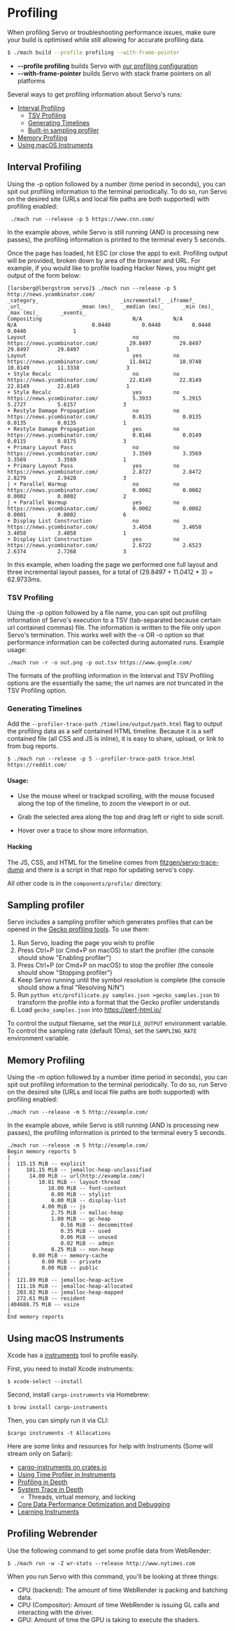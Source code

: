 <!-- TODO: needs copyediting -->

# Profiling

When profiling Servo or troubleshooting performance issues, make sure your build is optimised while still allowing for accurate profiling data.

```sh
$ ./mach build --profile profiling --with-frame-pointer
```

- **--profile profiling** builds Servo with [our profiling configuration](building-servo.md#build-profiles)
- **--with-frame-pointer** builds Servo with stack frame pointers on all platforms

Several ways to get profiling information about Servo's runs:
* [Interval Profiling](#interval-profiling)
  * [TSV Profiling](#tsv-profiling)
  * [Generating Timelines](#generating-timelines)
  * [Built-in sampling profiler](#sampling-profiler)
* [Memory Profiling](#memory-profiling)
* [Using macOS Instruments](#using-macos-instruments)

## Interval Profiling

Using the -p option followed by a number (time period in seconds), you can spit out profiling information to the terminal periodically.
To do so, run Servo on the desired site (URLs and local file paths are both supported) with profiling enabled:
```
 ./mach run --release -p 5 https://www.cnn.com/
```

In the example above, while Servo is still running (AND is processing new passes), the profiling information is printed to the terminal every 5 seconds.

Once the page has loaded, hit ESC (or close the app) to exit.
Profiling output will be provided, broken down by area of the browser and URL.
For example, if you would like to profile loading Hacker News, you might get output of the form below:
```
[larsberg@lbergstrom servo]$ ./mach run --release -p 5 http://news.ycombinator.com/
_category_                          _incremental?_ _iframe?_             _url_                  _mean (ms)_   _median (ms)_      _min (ms)_      _max (ms)_       _events_ 
Compositing                             N/A          N/A                  N/A                        0.0440          0.0440          0.0440          0.0440               1
Layout                                  no           no      https://news.ycombinator.com/          29.8497         29.8497         29.8497         29.8497               1
Layout                                  yes          no      https://news.ycombinator.com/          11.0412         10.9748         10.8149         11.3338               3
+ Style Recalc                          no           no      https://news.ycombinator.com/          22.8149         22.8149         22.8149         22.8149               1
+ Style Recalc                          yes          no      https://news.ycombinator.com/           5.3933          5.2915          5.2727          5.6157               3
+ Restyle Damage Propagation            no           no      https://news.ycombinator.com/           0.0135          0.0135          0.0135          0.0135               1
+ Restyle Damage Propagation            yes          no      https://news.ycombinator.com/           0.0146          0.0149          0.0115          0.0175               3
+ Primary Layout Pass                   no           no      https://news.ycombinator.com/           3.3569          3.3569          3.3569          3.3569               1
+ Primary Layout Pass                   yes          no      https://news.ycombinator.com/           2.8727          2.8472          2.8279          2.9428               3
| + Parallel Warmup                     no           no      https://news.ycombinator.com/           0.0002          0.0002          0.0002          0.0002               2
| + Parallel Warmup                     yes          no      https://news.ycombinator.com/           0.0002          0.0002          0.0001          0.0002               6
+ Display List Construction             no           no      https://news.ycombinator.com/           3.4058          3.4058          3.4058          3.4058               1
+ Display List Construction             yes          no      https://news.ycombinator.com/           2.6722          2.6523          2.6374          2.7268               3
```

In this example, when loading the page we performed one full layout and three incremental layout passes, for a total of (29.8497 + 11.0412 * 3) = 62.9733ms.

### TSV Profiling

Using the -p option followed by a file name, you can spit out profiling information of Servo's execution to a TSV (tab-separated because certain url contained commas) file.
The information is written to the file only upon Servo's termination.
This works well with the -x OR -o option so that performance information can be collected during automated runs.
Example usage:
```
./mach run -r -o out.png -p out.tsv https://www.google.com/
```
The formats of the profiling information in the Interval and TSV Profiling options are the essentially the same; the url names are not truncated in the TSV Profiling option.

### Generating Timelines

Add the `--profiler-trace-path /timeline/output/path.html` flag to output the profiling data as a self contained HTML timeline.
Because it is a self contained file (all CSS and JS is inline), it is easy to share, upload, or link to from bug reports.

    $ ./mach run --release -p 5 --profiler-trace-path trace.html https://reddit.com/

#### Usage:

* Use the mouse wheel or trackpad scrolling, with the mouse focused along the top of the timeline, to zoom the viewport in or out.

* Grab the selected area along the top and drag left or right to side scroll.

* Hover over a trace to show more information.

#### Hacking

The JS, CSS, and HTML for the timeline comes from [fitzgen/servo-trace-dump](https://github.com/fitzgen/servo-trace-dump/) and there is a script in that repo for updating servo's copy.

All other code is in the `components/profile/` directory.

## Sampling profiler

Servo includes a sampling profiler which generates profiles that can be opened in the [Gecko profiling tools](https://perf-html.io/).
To use them:

1. Run Servo, loading the page you wish to profile
2. Press Ctrl+P (or Cmd+P on macOS) to start the profiler (the console should show "Enabling profiler")
3. Press Ctrl+P (or Cmd+P on macOS) to stop the profiler (the console should show "Stopping profiler")
4. Keep Servo running until the symbol resolution is complete (the console should show a final "Resolving N/N")
5. Run `python etc/profilicate.py samples.json >gecko_samples.json` to transform the profile into a format that the Gecko profiler understands
6. Load `gecko_samples.json` into https://perf-html.io/

To control the output filename, set the `PROFILE_OUTPUT` environment variable.
To control the sampling rate (default 10ms), set the `SAMPLING_RATE` environment variable.

## Memory Profiling

Using the -m option followed by a number (time period in seconds), you can spit out profiling information to the terminal periodically.
To do so, run Servo on the desired site (URLs and local file paths are both supported) with profiling enabled:
```
./mach run --release -m 5 http://example.com/
```

In the example above, while Servo is still running (AND is processing new passes), the profiling information is printed to the terminal every 5 seconds.

```
./mach run --release -m 5 http://example.com/
Begin memory reports 5
|
|  115.15 MiB -- explicit
|     101.15 MiB -- jemalloc-heap-unclassified
|      14.00 MiB -- url(http://example.com/)
|         10.01 MiB -- layout-thread
|            10.00 MiB -- font-context
|             0.00 MiB -- stylist
|             0.00 MiB -- display-list
|          4.00 MiB -- js
|             2.75 MiB -- malloc-heap
|             1.00 MiB -- gc-heap
|                0.56 MiB -- decommitted
|                0.35 MiB -- used
|                0.06 MiB -- unused
|                0.02 MiB -- admin
|             0.25 MiB -- non-heap
|       0.00 MiB -- memory-cache
|          0.00 MiB -- private
|          0.00 MiB -- public
|
|  121.89 MiB -- jemalloc-heap-active
|  111.16 MiB -- jemalloc-heap-allocated
|  203.02 MiB -- jemalloc-heap-mapped
|  272.61 MiB -- resident
|404688.75 MiB -- vsize
|
End memory reports
```

## Using macOS Instruments

Xcode has a [instruments](https://help.apple.com/instruments/mac/10.0/) tool to profile easily.

First, you need to install Xcode instruments:

```
$ xcode-select --install
```

Second, install `cargo-instruments` via Homebrew:

```
$ brew install cargo-instruments
```

Then, you can simply run it via CLI:

```
$cargo instruments -t Allocations
```

Here are some links and resources for help with Instruments (Some will stream only on Safari):
* [cargo-instruments on crates.io](https://crates.io/crates/cargo-instruments)
* [Using Time Profiler in Instruments](https://developer.apple.com/videos/play/wwdc2016/418/)
* [Profiling in Depth](https://developer.apple.com/videos/play/wwdc2015/412/)
* [System Trace in Depth](https://developer.apple.com/videos/play/wwdc2016/411/)
  * Threads, virtual memory, and locking
* [Core Data Performance Optimization and Debugging](https://developer.apple.com/videos/play/wwdc2013/211/)
* [Learning Instruments](https://developer.apple.com/videos/play/wwdc2012/409/)


## Profiling Webrender
Use the following command to get some profile data from WebRender:

    $ ./mach run -w -Z wr-stats --release http://www.nytimes.com

When you run Servo with this command, you'll be looking at three things:

- CPU (backend):    The amount of time WebRender is packing and batching data.
- CPU (Compositor): Amount of time WebRender is issuing GL calls and interacting with the driver.
- GPU: Amount of time the GPU is taking to execute the shaders.
